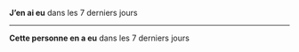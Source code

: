 **J’en ai eu** dans les 7 derniers jours

---

**Cette personne en a eu** dans les 7 derniers jours
